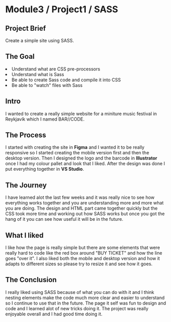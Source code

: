 # Module3 / Project1 / SASS

## Project Brief

Create a simple site using SASS.

## The Goal

<li>Understand what are CSS pre-processors</li>
<li>Understand what is Sass</li>
<li>Be able to create Sass code and compile it into CSS</li>
<li>Be able to "watch" files with Sass</li>

## Intro

I wanted to create a really simple website for a miniture music festival in Reykjavík which I named BAR//CODE.

## The Process

I started with creating the site in <strong>Figma</strong> and I wanted it to be really responsive so I started creating the mobile version first and then the desktop version. Then I designed the logo and the barcode in <strong>Illustrator</strong> once I had my colour pallet and look that I liked. After the design was done I put everything together in <strong>VS Studio</strong>.

## The Journey

I have learned alot the last few weeks and it was really nice to see how everything works together and you are understanding more and more what you are doing. The design and HTML part came together quickly but the CSS took more time and working out how SASS works but once you got the hang of it you can see how useful it will be in the future.

## What I liked

I like how the page is really simple but there are some elements that were really hard to code like the red box around "BUY TICKET" and how the line goes "over it". I also liked both the mobile and desktop version and how it adapts to different sizes so please try to resize it and see how it goes.

## The Conclusion

I really liked using SASS because of what you can do with it and I think nesting elements make the code much more clear and easier to understand so I continue to use that in the future. The page it self was fun to design and code and I learned alot of new tricks doing it. The project was really enjoyable overall and I had good time doing it.
